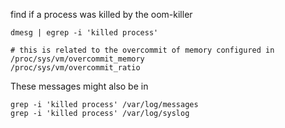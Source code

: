 find if a process was killed by the oom-killer

```
dmesg | egrep -i 'killed process'

# this is related to the overcommit of memory configured in
/proc/sys/vm/overcommit_memory
/proc/sys/vm/overcommit_ratio
```

These messages might also be in 
```
grep -i 'killed process' /var/log/messages
grep -i 'killed process' /var/log/syslog
```
